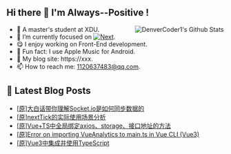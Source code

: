 ## Hi there 👋 I'm Always--Positive !
<div>
  <img alt="DenverCoder1's Github Stats" src="https://denvercoder1-github-readme-stats.vercel.app/api?username=qq1120637483&show_icons=true&count_private=true&theme=react&hide_border=true&hide_title=true&bg_color=1F222E&title_color=F85D7F&icon_color=F8D866" align= "right" />

- 🎒 A master's student at XDU. 
- 🔬 I’m currently focused on [![Next](https://img.shields.io/badge/-Next-brightgreen)](https://). 
- 😋 I enjoy working on Front-End development.
- 🎵 Fun fact: I use Apple Music for Android.
- 📝 My blog site: https://xxx.
- 📫 How to reach me:  1120637483@qq.com.
</div>  


## 📕 Latest Blog Posts

<!-- BLOG-POST-LIST:START -->
- [[原]大白话带你理解Socket.io是如何同步数据的](https://blog.csdn.net/sinat_41696687/article/details/122695473)
- [[原]nextTick的实际使用场景分析](https://blog.csdn.net/sinat_41696687/article/details/122686302)
- [[原]Vue+TS中全局绑定axios、storage、接口地址的方法](https://blog.csdn.net/sinat_41696687/article/details/122654131)
- [[原]Error on importing VueAnalytics to main.ts in Vue CLI &lpar;Vue3&rpar;](https://blog.csdn.net/sinat_41696687/article/details/122640934)
- [[原]Vue3中集成并使用TypeScript](https://blog.csdn.net/sinat_41696687/article/details/122578693)
<!-- BLOG-POST-LIST:END -->









